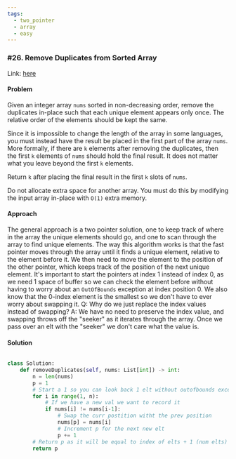 ```yaml
---
tags:
  - two_pointer
  - array
  - easy
---
```


### \#26. Remove Duplicates from Sorted Array

Link: [here](https://leetcode.com/problems/remove-duplicates-from-sorted-array/description/)

#### Problem
Given an integer array `nums` sorted in non-decreasing order, remove the duplicates in-place such that each unique element appears only once. The relative order of the elements should be kept the same.

Since it is impossible to change the length of the array in some languages, you must instead have the result be placed in the first part of the array `nums`. More formally, if there are `k` elements after removing the duplicates, then the first `k` elements of `nums` should hold the final result. It does not matter what you leave beyond the first `k` elements.

Return `k` after placing the final result in the first `k` slots of `nums`.

Do not allocate extra space for another array. You must do this by modifying the input array in-place with `O(1)` extra memory.

#### Approach
The general approach is a two pointer solution, one to keep track of where in the array the unique elements should go, and one to scan through the array to find unique elements.
The way this algorithm works is that the fast pointer moves through the array until it finds a unique element, relative to the element before it. We then need to move the element to the position of the other pointer, which keeps track of the position of the next unique element. It's important to start the pointers at index 1 instead of index 0, as we need 1 space of buffer so we can check the element before without having to worry about an `OutOfBounds` exception at index position 0. We also know that the 0-index element is the smallest so we don't have to ever worry about swapping it.
Q: Why do we just replace the index values instead of swapping?
A: We have no need to preserve the index value, and swapping throws off the "seeker" as it iterates through the array. Once we pass over an elt with the "seeker" we don't care what the value is.

#### Solution
```python 

class Solution:
    def removeDuplicates(self, nums: List[int]) -> int:
        n = len(nums)
        p = 1
        # Start a 1 so you can look back 1 elt without outofbounds excep 
        for i in range(1, n):
            # If we have a new val we want to record it
            if nums[i] != nums[i-1]:
                # Swap the curr postition witht the prev position
                nums[p] = nums[i]
                # Increment p for the next new elt 
                p += 1
        # Return p as it will be equal to index of elts + 1 (num elts)
        return p
```
